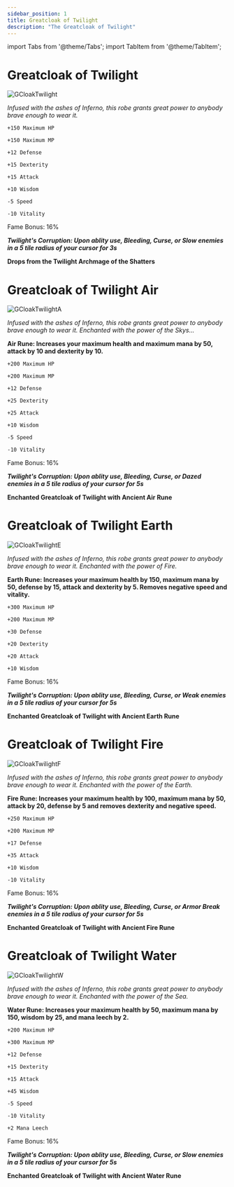 ```yaml
---
sidebar_position: 1
title: Greatcloak of Twilight
description: "The Greatcloak of Twilight"
---
```


import Tabs from '@theme/Tabs';
import TabItem from '@theme/TabItem';

<Tabs>
  <TabItem value="Greatcloak of Twilight" label="Greatcloak of Twilight" default>

# Greatcloak of Twilight

![GCloakTwilight](https://vwiki.valorserver.com/api/item/picture/greatcloak%20of%20twilight)

<i>Infused with the ashes of Inferno, this robe grants great power to anybody brave enough to wear it.</i>

    +150 Maximum HP

    +150 Maximum MP

    +12 Defense

    +15 Dexterity
  
    +15 Attack

    +10 Wisdom

    -5 Speed

    -10 Vitality
    
Fame Bonus: 16%

***Twilight's Corruption: Upon ablity use, Bleeding, Curse, or Slow enemies in a 5 tile radius of your cursor for 3s***

**Drops from the Twilight Archmage of the Shatters**

  </TabItem>
  <TabItem value="Air" label="Air">

# Greatcloak of Twilight Air

![GCloakTwilightA](https://vwiki.valorserver.com/api/item/picture/greatcloak%20of%20twilight%20air)

<i>Infused with the ashes of Inferno, this robe grants great power to anybody brave enough to wear it. Enchanted with the power of the Skys...</i>

**Air Rune: Increases your maximum health and maximum mana by 50, attack by 10 and dexterity by 10.**

    +200 Maximum HP

    +200 Maximum MP

    +12 Defense

    +25 Dexterity

    +25 Attack

    +10 Wisdom

    -5 Speed

    -10 Vitality
    
Fame Bonus: 16%

***Twilight's Corruption: Upon ablity use, Bleeding, Curse, or Dazed enemies in a 5 tile radius of your cursor for 5s***

**Enchanted Greatcloak of Twilight with Ancient Air Rune**

  </TabItem>
  <TabItem value="Earth" label="Earth">

# Greatcloak of Twilight Earth

![GCloakTwilightE](https://vwiki.valorserver.com/api/item/picture/greatcloak%20of%20twilight%20earth)

<i>Infused with the ashes of Inferno, this robe grants great power to anybody brave enough to wear it. Enchanted with the power of Fire.</i>

**Earth Rune: Increases your maximum health by 150, maximum mana by 50, defense by 15, attack and dexterity by 5. Removes negative speed and vitality.**

    +300 Maximum HP

    +200 Maximum MP

    +30 Defense

    +20 Dexterity

    +20 Attack

    +10 Wisdom

Fame Bonus: 16%

***Twilight's Corruption: Upon ablity use, Bleeding, Curse, or Weak enemies in a 5 tile radius of your cursor for 5s***

**Enchanted Greatcloak of Twilight with Ancient Earth Rune**

  </TabItem>
  <TabItem value="Fire" label="Fire">

# Greatcloak of Twilight Fire

![GCloakTwilightF](https://vwiki.valorserver.com/api/item/picture/greatcloak%20of%20twilight%20fire)

<i>Infused with the ashes of Inferno, this robe grants great power to anybody brave enough to wear it. Enchanted with the power of the Earth.</i>

**Fire Rune: Increases your maximum health by 100, maximum mana by 50, attack by 20, defense by 5 and removes dexterity and negative speed.**

    +250 Maximum HP

    +200 Maximum MP

    +17 Defense

    +35 Attack

    +10 Wisdom

    -10 Vitality

Fame Bonus: 16%

***Twilight's Corruption: Upon ablity use, Bleeding, Curse, or Armor Break enemies in a 5 tile radius of your cursor for 5s***

**Enchanted Greatcloak of Twilight with Ancient Fire Rune**

  </TabItem>
  <TabItem value="Water" label="Water">

# Greatcloak of Twilight Water

![GCloakTwilightW](https://vwiki.valorserver.com/api/item/picture/greatcloak%20of%20twilight%20water)

<i>Infused with the ashes of Inferno, this robe grants great power to anybody brave enough to wear it. Enchanted with the power of the Sea.</i>

**Water Rune: Increases your maximum health by 50, maximum mana by 150, wisdom by 25, and mana leech by 2.**

    +200 Maximum HP

    +300 Maximum MP 

    +12 Defense

    +15 Dexterity

    +15 Attack

    +45 Wisdom

    -5 Speed

    -10 Vitality

    +2 Mana Leech

Fame Bonus: 16%

***Twilight's Corruption: Upon ablity use, Bleeding, Curse, or Slow enemies in a 5 tile radius of your cursor for 5s***

**Enchanted Greatcloak of Twilight with Ancient Water Rune**

  </TabItem>
</Tabs>
